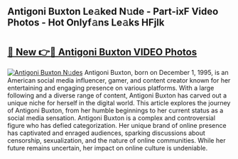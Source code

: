 ## Antigoni Buxton Le𝚊ked N𝚞de - Part-ixF Video Photos - Hot Onlyf𝚊ns Le𝚊ks HFjlk

# <h2><a href="http://ab26147.deff.icu/?id=Antigoni+Buxton">🔗 New 👉🔴 Antigoni Buxton VIDEO Photos</a></h2>

[![Antigoni Buxton N𝚞des](https://i.imgur.com/rIISA9y.gif)](http://ab26147.deff.icu/?id=Antigoni+Buxton)
Antigoni Buxton, born on December 1, 1995, is an American social media influencer, gamer, and content creator known for her entertaining and engaging presence on various platforms. With a large following and a diverse range of content, Antigoni Buxton has carved out a unique niche for herself in the digital world. This article explores the journey of Antigoni Buxton, from her humble beginnings to her current status as a social media sensation. Antigoni Buxton is a complex and controversial figure who has defied categorization. Her unique brand of online presence has captivated and enraged audiences, sparking discussions about censorship, sexualization, and the nature of online communities. While her future remains uncertain, her impact on online culture is undeniable.

